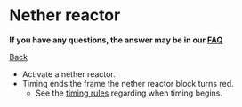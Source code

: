 # Nether reactor

**If you have any questions, the answer may be in our
[FAQ](https://www.speedrun.com/mcbe/thread/vdv9t)**

[Back](../README.md)

* Activate a nether reactor.
* Timing ends the frame the nether reactor block turns red.
	- See the [timing rules](../global/README.md#timing-rules) regarding
	when timing begins.


